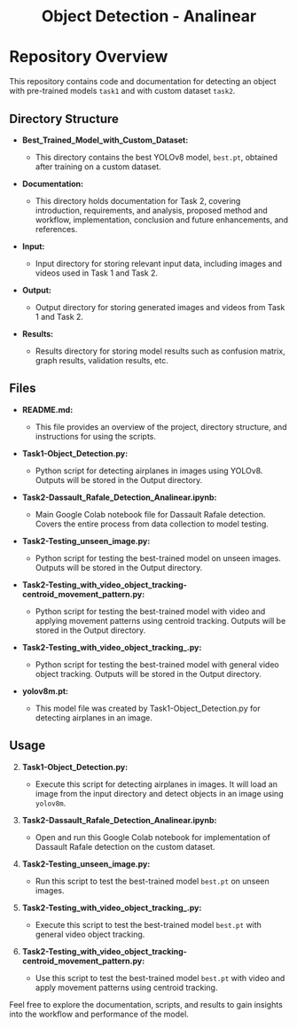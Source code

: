 <h1 align="center"> Object Detection - Analinear</h1>

# Repository Overview

This repository contains code and documentation for detecting an object with pre-trained models `task1` and with custom dataset `task2`.

## Directory Structure

- **Best_Trained_Model_with_Custom_Dataset:**
  - This directory contains the best YOLOv8 model, `best.pt`, obtained after training on a custom dataset.

- **Documentation:**
  - This directory holds documentation for Task 2, covering introduction, requirements, and analysis, proposed method and workflow, implementation, conclusion and future enhancements, and references.

- **Input:**
  - Input directory for storing relevant input data, including images and videos used in Task 1 and Task 2.

- **Output:**
  - Output directory for storing generated images and videos from Task 1 and Task 2.

- **Results:**
  - Results directory for storing model results such as confusion matrix, graph results, validation results, etc.

## Files

- **README.md:**
  - This file provides an overview of the project, directory structure, and instructions for using the scripts.

- **Task1-Object_Detection.py:**
  - Python script for detecting airplanes in images using YOLOv8. Outputs will be stored in the Output directory.

- **Task2-Dassault_Rafale_Detection_Analinear.ipynb:**
  - Main Google Colab notebook file for Dassault Rafale detection. Covers the entire process from data collection to model testing.

- **Task2-Testing_unseen_image.py:**
  - Python script for testing the best-trained model on unseen images. Outputs will be stored in the Output directory.

- **Task2-Testing_with_video_object_tracking-centroid_movement_pattern.py:**
  - Python script for testing the best-trained model with video and applying movement patterns using centroid tracking. Outputs will be stored in the Output directory.

- **Task2-Testing_with_video_object_tracking_.py:**
  - Python script for testing the best-trained model with general video object tracking. Outputs will be stored in the Output directory.

- **yolov8m.pt:**
  - This model file was created by Task1-Object_Detection.py for detecting airplanes in an image.

## Usage

2. **Task1-Object_Detection.py:**
   - Execute this script for detecting airplanes in images. It will load an image from the input directory and detect objects in an image using `yolov8m`.

3. **Task2-Dassault_Rafale_Detection_Analinear.ipynb:**
   - Open and run this Google Colab notebook for implementation of Dassault Rafale detection on the custom dataset.

4. **Task2-Testing_unseen_image.py:**
   - Run this script to test the best-trained model `best.pt` on unseen images.
     
5. **Task2-Testing_with_video_object_tracking_.py:**
   - Execute this script to test the best-trained model `best.pt` with general video object tracking.

6. **Task2-Testing_with_video_object_tracking-centroid_movement_pattern.py:**
   - Use this script to test the best-trained model `best.pt` with video and apply movement patterns using centroid tracking.



Feel free to explore the documentation, scripts, and results to gain insights into the workflow and performance of the model.
